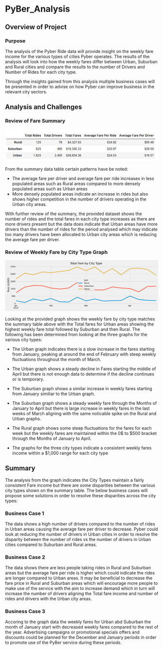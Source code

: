# PyBer_Analysis

## Overview of Project

### Purpose

The analysis of the Pyber Ride data will provide insight on the weekly fare income for the various types of cities Pyber operates.
The results of the analysis will look into how the weekly fares differ between Urban, Suburban and Rural cities and compare the results to the number
of Drivers and Number of Rides for each city type.

Through the insights gained from this analysis multiple business cases will be presented in order to advise on how Pyber can improve
business in the relevant city sectors.

## Analysis and Challenges

### Review of Fare Summary

![Summary Table](/analysis/PyBer_summary.PNG)

From the summary data table certain patterns have be noted:
 - The average fare per driver and average fare per ride increases in less populated areas such as Rural areas compared to more densely populated areas such as Urban areas
 - More densely populated areas indicate an increase in rides but also shows higher competition in the number of drivers operating in the Urban city areas.

With further review of the summary, the provided dataset shows the number of rides and the total fares in each city type increases as there are more drivers present
but the data does indicate that Urban areas have more drivers than the number of rides for the period analysed which may indicate too many drivers have been 
allocated to Urban city areas which is reducing the average fare per driver.


### Review of Weekly Fare by City Type Graph

![Total Fare by City Type Graph](/analysis/PyBer_fare_summary.png)

Looking at the provided graph shows the weekly fare by city type matches the summary table above with the Total fares for Urban areas showing the highest weekly fare total followed by Suburban and then Rural.
The following has been determined from looking at the three graphs for the various city types:
 - The Urban graph indicates there is a slow increase in the fares starting from January, peaking at around the end of February with steep weekly fluctuations throughout the month of March.
 
 - The Urban graph shows a steady decline in Fares starting the middle of April but there is not enough data to determine if the decline continues or is temporary.
 
 - The Suburban graph shows a similar increase in weekly fares starting from January similiar to the Urban graph.
 
 - The Suburban graph shows a steady weekly fare through the Months of January to April but there is large increase in weekly fares in the last weeks of March
	aligning with the same noticable spike on the Rural and Urban graphs.
	
 - The Rural graph shows some steep fluctuations for the fares for each week but the weekly fares are maintained within the 0$ to $500 bracket through the Months of January to April.
	
 - The graphs for the three city types indicate a consistent weekly fares income within a $1,000 range for each city type

## Summary

The analysis from the graph indicates the City Types maintain a fairly consistent Fare income but there are some disparities between the various city types shown on the summary table.
The below business cases will propose some solutions in order to resolve these disparities across the city types:

### Business Case 1
The data shows a high number of drivers compared to the number of rides in Urban areas causing the average fare per driver to decrease. Pyber could look at reducing the number of drivers in Urban cities
in order to resolve the disparity between the number of rides vs the number of drivers in Urban cities compared to Suburban and Rural areas.

### Business Case 2
The data shows there are less people taking rides in Rural and Suburban areas but the average fare per ride is higher which could indicate the rides are longer compared to Urban areas.
It may be beneficial to decrease the fare price in Rural and Suburban areas which will encourage more people to make use of the service with the aim to increase demand which in turn will increase the number of drivers
aligning the Total fare income and number of rides and drivers with the Urban city areas.

### Business Case 3
Accoring to the graph data the weekly fares for Urban abd Suburban the month of January start with decreased weekly fares compared to the rest of the year.
Advertising campaigns or promotional specials offers and discounts could be planned for the December and January periods in order to promote use of the PyBer service during these periods.